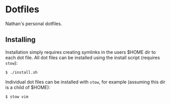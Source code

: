 Dotfiles
========

Nathan's personal dotfiles.


Installing
----------

Installation simply requires creating symlinks in the users $HOME dir to each
dot file. All dot files can be installed using the install script (requires
`stow`):

    $ ./install.sh

Individual dot files can be installed with `stow`, for example (assuming this
dir is a child of $HOME):

    $ stow vim
